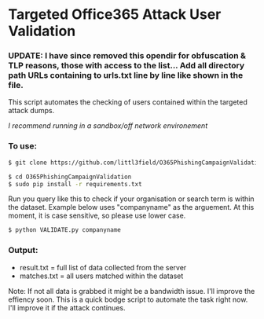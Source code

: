 # Targeted Office365 Attack User Validation 
### UPDATE: I have since removed this opendir for obfuscation & TLP reasons, those with access to the list... Add all directory path URLs containing to urls.txt line by line like shown in the file.

This script automates the checking of users contained within the targeted attack dumps.

*I recommend running in a sandbox/off network environement*

### To use: 
```sh
$ git clone https://github.com/littl3field/O365PhishingCampaignValidation.git
```
```sh
$ cd O365PhishingCampaignValidation
$ sudo pip install -r requirements.txt
```
Run you query like this to check if your organisation or search term is within the dataset. Example below uses "companyname" as the arguement. At this moment, it is case sensitive, so please use lower case. 
```sh
$ python VALIDATE.py companyname
```

### Output: 
- result.txt = full list of data collected from the server
- matches.txt = all users matched within the dataset

Note: If not all data is grabbed it might be a bandwidth issue. I'll improve the effiency soon.
This is a quick bodge script to automate the task right now. I'll improve it if the attack continues.
